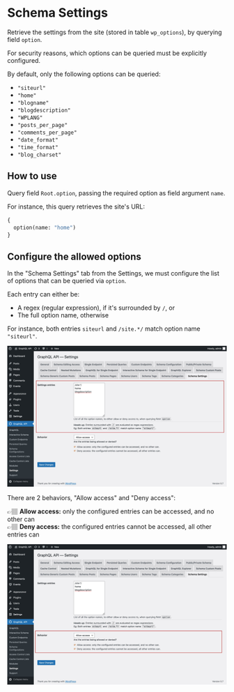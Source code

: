 # Schema Settings

Retrieve the settings from the site (stored in table `wp_options`), by querying field `option`.

For security reasons, which options can be queried must be explicitly configured.

By default, only the following options can be queried:

- `"siteurl"`
- `"home"`
- `"blogname"`
- `"blogdescription"`
- `"WPLANG"`
- `"posts_per_page"`
- `"comments_per_page"`
- `"date_format"`
- `"time_format"`
- `"blog_charset"`

## How to use

Query field `Root.option`, passing the required option as field argument `name`.

For instance, this query retrieves the site's URL:

```graphql
{
  option(name: "home")
}
```

## Configure the allowed options

In the "Schema Settings" tab from the Settings, we must configure the list of options that can be queried via `option`.

Each entry can either be:

- A regex (regular expression), if it's surrounded by `/`, or
- The full option name, otherwise

For instance, both entries `siteurl` and `/site.*/` match option name `"siteurl"`.

<a href="../../images/schema-configuration-settings-entries.jpg" target="_blank">![Defining the entries for the Settings](../../images/schema-configuration-settings-entries.jpg "Defining the entries for the Settings")</a>

There are 2 behaviors, "Allow access" and "Deny access":

👉🏽 <strong>Allow access:</strong> only the configured entries can be accessed, and no other can<br/>
👉🏽 <strong>Deny access:</strong> the configured entries cannot be accessed, all other entries can

<a href="../../images/schema-configuration-settings-behavior.jpg" target="_blank">![Defining the access behavior](../../images/schema-configuration-settings-behavior.jpg "Defining the access behavior")</a>
